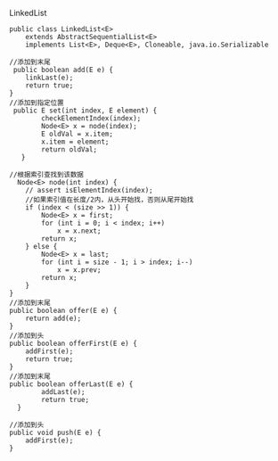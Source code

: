 LinkedList

	public class LinkedList<E>
	    extends AbstractSequentialList<E>
	    implements List<E>, Deque<E>, Cloneable, java.io.Serializable

	//添加到末尾
	 public boolean add(E e) {
        linkLast(e);
        return true;
    }
	//添加到指定位置
	 public E set(int index, E element) {
	        checkElementIndex(index);
	        Node<E> x = node(index);
	        E oldVal = x.item;
	        x.item = element;
	        return oldVal;
	   }
		
	//根据索引查找到该数据
	  Node<E> node(int index) {
        // assert isElementIndex(index);
		//如果索引值在长度/2内，从头开始找，否则从尾开始找
        if (index < (size >> 1)) {
            Node<E> x = first;
            for (int i = 0; i < index; i++)
                x = x.next;
            return x;
        } else {
            Node<E> x = last;
            for (int i = size - 1; i > index; i--)
                x = x.prev;
            return x;
        }
    }
	//添加到末尾
	public boolean offer(E e) {
        return add(e);
    }
	//添加到头
	public boolean offerFirst(E e) {
        addFirst(e);
        return true;
    }
	//添加到末尾
	public boolean offerLast(E e) {
	        addLast(e);
	        return true;
	  }
	
	//添加到头
	public void push(E e) {
        addFirst(e);
    }
